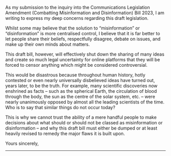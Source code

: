 As my submission to the inquiry into the Communications Legislation Amendment (Combatting Misinformation and
Disinformation) Bill 2023, I am writing to express my deep concerns regarding this draft legislation.

Whilst some may believe that the solution to “misinformation” or “disinformation” is more centralised control, I believe that it is far
better to let people share their beliefs, respectfully disagree, debate on issues, and make up their own minds about matters.

This draft bill, however, will effectively shut down the sharing of many ideas and create so much legal uncertainty for online
platforms that they will be forced to censor anything which might be considered controversial.

This would be disastrous because throughout human history, hotly contested or even nearly universally disbelieved ideas have
turned out, years later, to be the truth. For example, many scientific discoveries now enshrined as facts – such as the spherical
Earth, the circulation of blood through the body, the sun as the centre of the solar system, etc. – were nearly unanimously
opposed by almost all the leading scientists of the time. Who is to say that similar things do not occur today?

This is why we cannot trust the ability of a mere handful people to make decisions about what should or should not be classed as
misinformation or disinformation – and why this draft bill must either be dumped or at least heavily revised to remedy the major
flaws it is built upon.

Yours sincerely,


-----

